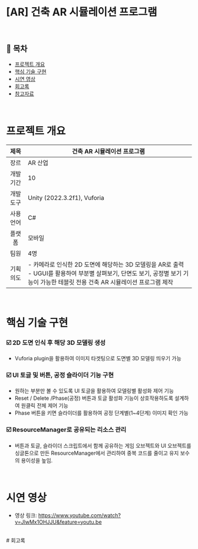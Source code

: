 # [AR] 건축 AR 시뮬레이션 프로그램


</br>

## :memo: 목차

- [프로젝트 개요](#프로젝트-개요)
- [핵심 기술 구현](#핵심-기술-구현)
- [시연 영상](#시연-영상)
- [회고록](#회고록)
- [참고자료](#참고자료)

</br>

# 프로젝트 개요

|제목|건축 AR 시뮬레이션 프로그램|
|:------:|---|
|장르 | AR 산업|
|개발기간 | 10|
|개발도구 |Unity (2022.3.2f1), Vuforia|
|사용언어 |C#|
|플랫폼 |모바일|
|팀원 |4명|
|기획의도| - 카메라로 인식한 2D 도면에 해당하는 3D 모델링을 AR로 출력 <br> -  UGUI를 활용하여 부분별 살펴보기, 단면도 보기, 공정별 보기 기능이 가능한 테블릿 전용 건축 AR 시뮬레이션 프로그램 제작

</br>

# 핵심 기술 구현

### :ballot_box_with_check: 2D 도면 인식 후 해당 3D 모델링 생성
- Vuforia plugin을 활용하여 이미지 타겟팅으로 도면별 3D 모델링 띄우기 가능

### :ballot_box_with_check: UI 토글 및 버튼, 공정 슬라이더 기능 구현
- 원하는 부분만 볼 수 있도록 UI 토글을 활용하여 모델링별 활성화 제어 기능
- Reset / Delete /Phase(공정) 버튼과 토글 활성화 기능이 상호작용하도록 설계하여 원클릭 전체 제어 기능
- Phase 버튼을 키면 슬라이더를 활용하여 공정 단계별(1~4단계) 이미지 확인 가능

### :ballot_box_with_check: ResourceManager로 공유되는 리소스 관리
- 버튼과 토글, 슬라이더 스크립트에서 함께 공유하는 게임 오브젝트와 UI 오브젝트를 싱글톤으로 만든 ResourceManager에서 관리하여 중복 코드를 줄이고 유지 보수의 용이성을 높임.

</br>

# 시연 영상

- 영상 링크: https://www.youtube.com/watch?v=JlwMx1OHJJU&feature=youtu.be

</br>
# 회고록

